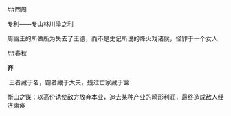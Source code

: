 ##西周

专利——专山林川泽之利

周幽王的所做所为失去了王德，而不是史记所说的烽火戏诸侯，怪罪于一个女人



##春秋

**齐**

​	王者藏于名，霸者藏于大夫，残过亡家藏于箧

​	衡山之谋：以高价诱使敌方放弃本业，追去某种产业的畸形利润，最终造成敌人经济瘫痪

